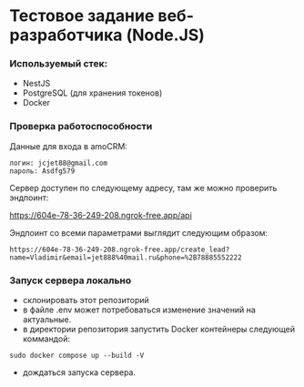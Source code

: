# Тестовое задание веб-разработчика (Node.JS)
### Используемый стек:
* NestJS
* PostgreSQL (для хранения токенов)
* Docker
### Проверка работоспособности
Данные для входа в amoCRM:
```
логин: jcjet88@gmail.com
пароль: Asdfg579
```
Сервер доступен по следующему адресу, там же можно проверить эндпоинт:

https://604e-78-36-249-208.ngrok-free.app/api

Эндпоинт со всеми параметрами выглядит следующим образом:
```
https://604e-78-36-249-208.ngrok-free.app/create_lead?name=Vladimir&email=jet888%40mail.ru&phone=%2B78885552222
```
### Запуск сервера локально
* склонировать этот репозиторий
* в файле .env может потребоваться изменение значений на актуальные.
* в директории репозитория запустить Docker контейнеры следующей коммандой:
```
sudo docker compose up --build -V
```
* дождаться запуска сервера.
 
